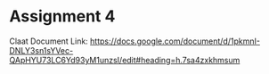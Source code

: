 # Assignment 4
Claat Document Link: https://docs.google.com/document/d/1pkmnI-DNLY3sn1sYVec-QApHYU73LC6Yd93yM1unzsI/edit#heading=h.7sa4zxkhmsum
